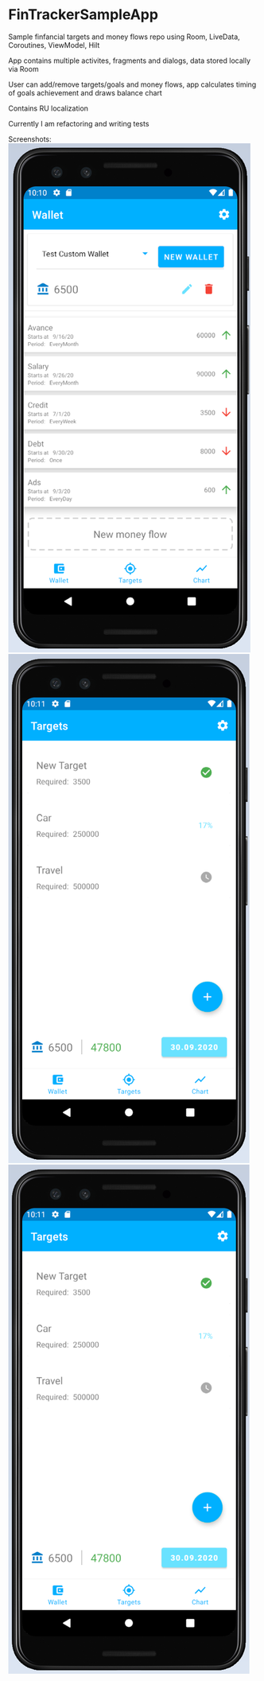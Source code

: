 # FinTrackerSampleApp
Sample finfancial targets and money flows repo using Room, LiveData, Coroutines, ViewModel, Hilt

App contains multiple activites, fragments and dialogs, data stored locally via Room

User can add/remove targets/goals and money flows, app calculates timing of goals achievement and draws balance chart

Contains RU localization

Currently I am refactoring and writing tests

Screenshots:
![Screenshot](readme_assets/screenshot-1.png)
![Screenshot](readme_assets/screenshot-2.png)
![Screenshot](readme_assets/screenshot-2.png)
